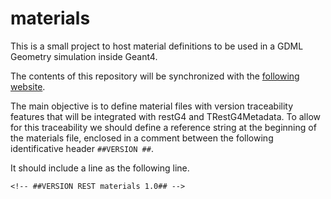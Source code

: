 # materials

This is a small project to host material definitions to be used in a GDML Geometry simulation inside Geant4.

The contents of this repository will be synchronized with the [following website](https://sultan.unizar.es/materials/).

The main objective is to define material files with version traceability features that will be integrated with restG4 and TRestG4Metadata.
To allow for this traceability we should define a reference string at the beginning of the materials file, 
enclosed in a comment between the following identificative header `##VERSION ##`.

It should include a line as the following line.
```
<!-- ##VERSION REST materials 1.0## -->
```

